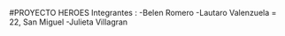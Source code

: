 #PROYECTO HEROES
Integrantes : 
-Belen Romero
-Lautaro Valenzuela = 22, San Miguel
-Julieta Villagran